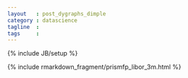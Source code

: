 ```yaml
---
layout   : post_dygraphs_dimple
category : datascience
tagline  : 
tags     : 
---
```

{% include JB/setup %}

{% include rmarkdown_fragment/prismfp_libor_3m.html %}
